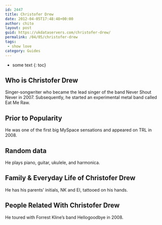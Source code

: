 ```yaml
---
id: 2447
title: Christofer Drew
date: 2012-04-05T17:48:48+00:00
author: chito
layout: post
guid: https://ukdataservers.com/christofer-drew/
permalink: /04/05/christofer-drew
tags:
 - show love
category: Guides
---
```


* some text
{: toc}


## Who is  Christofer Drew
                  
                  
                  
Singer-songwriter who became the lead singer of the band Never Shout Never in 2007. Subsequently, he started an experimental metal band called Eat Me Raw.
                  
                
                
                
## Prior to Popularity 
                  
                  
                  
He was one of the first big MySpace sensations and appeared on TRL in 2008. 
                  
                
                
                
## Random data 
                  
                  
                  
He plays piano, guitar, ukulele, and harmonica.
                  
                
                
                
## Family & Everyday Life of Christofer Drew
                  
                  
                  
He has his parents&#8217; initials, NK and EI, tattooed on his hands.
                  
                
                
                
## People Related With  Christofer Drew
                  
                  
                  
He toured with Forrest Kline&#8217;s band Hellogoodbye in 2008.
                  
                
              
            
          
          
          
    
    
  
